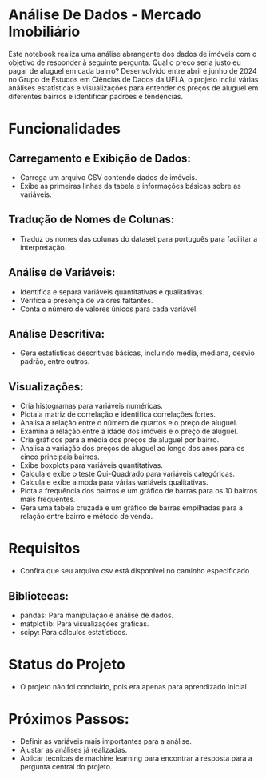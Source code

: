 # Análise De Dados - Mercado Imobiliário
Este notebook realiza uma análise abrangente dos dados de imóveis com o objetivo de responder à seguinte pergunta: Qual o preço seria justo eu pagar de aluguel em cada bairro?
Desenvolvido entre abril e junho de 2024 no Grupo de Estudos em Ciências de Dados da UFLA, o projeto inclui várias análises estatísticas e visualizações para entender os preços de aluguel em diferentes bairros e identificar padrões e tendências.

# Funcionalidades
## Carregamento e Exibição de Dados:
- Carrega um arquivo CSV contendo dados de imóveis.
- Exibe as primeiras linhas da tabela e informações básicas sobre as variáveis.

## Tradução de Nomes de Colunas:
- Traduz os nomes das colunas do dataset para português para facilitar a interpretação.
  
## Análise de Variáveis:
- Identifica e separa variáveis quantitativas e qualitativas.
- Verifica a presença de valores faltantes.
- Conta o número de valores únicos para cada variável.
  
## Análise Descritiva:
- Gera estatísticas descritivas básicas, incluindo média, mediana, desvio padrão, entre outros.
  
## Visualizações:
- Cria histogramas para variáveis numéricas.
- Plota a matriz de correlação e identifica correlações fortes.
- Analisa a relação entre o número de quartos e o preço de aluguel.
- Examina a relação entre a idade dos imóveis e o preço de aluguel.
- Cria gráficos para a média dos preços de aluguel por bairro.
- Analisa a variação dos preços de aluguel ao longo dos anos para os cinco principais bairros.
- Exibe boxplots para variáveis quantitativas.
- Calcula e exibe o teste Qui-Quadrado para variáveis categóricas.
- Calcula e exibe a moda para várias variáveis qualitativas.
- Plota a frequência dos bairros e um gráfico de barras para os 10 bairros mais frequentes.
- Gera uma tabela cruzada e um gráfico de barras empilhadas para a relação entre bairro e método de venda.

# Requisitos
- Confira que seu arquivo csv está disponível no caminho especificado
## Bibliotecas:
- pandas: Para manipulação e análise de dados.
- matplotlib: Para visualizações gráficas.
- scipy: Para cálculos estatísticos.

# Status do Projeto
- O projeto não foi concluído, pois era apenas para aprendizado inicial

# Próximos Passos:

- Definir as variáveis mais importantes para a análise.
- Ajustar as análises já realizadas.
- Aplicar técnicas de machine learning para encontrar a resposta para a pergunta central do projeto.
